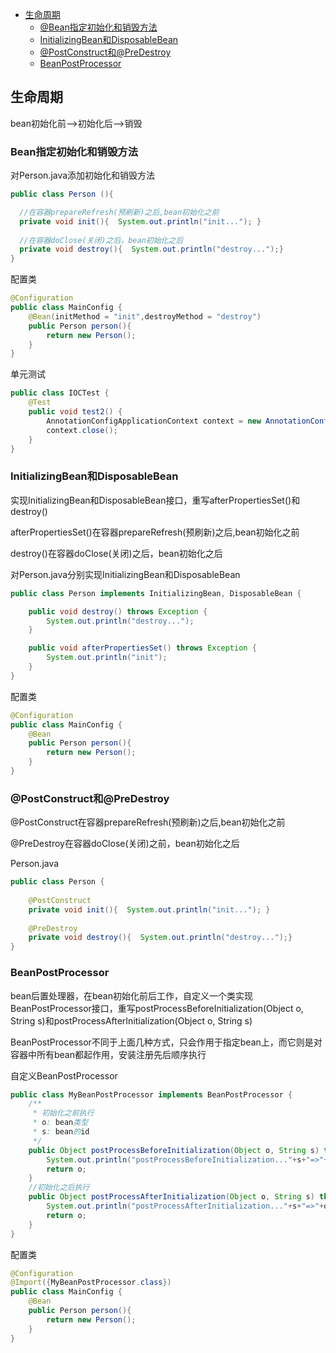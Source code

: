 - [生命周期](#生命周期)
  - [@Bean指定初始化和销毁方法](#Bean指定初始化和销毁方法)
  - [InitializingBean和DisposableBean](#InitializingBean和DisposableBean)
  - [@PostConstruct和@PreDestroy](#PostConstruct和@PreDestroy)
  - [BeanPostProcessor](#BeanPostProcessor)
## 生命周期

bean初始化前-->初始化后-->销毁
### Bean指定初始化和销毁方法


对Person.java添加初始化和销毁方法
```java
public class Person (){

  //在容器prepareRefresh(预刷新)之后,bean初始化之前
  private void init(){  System.out.println("init..."); }
  
  //在容器doClose(关闭)之后，bean初始化之后
  private void destroy(){  System.out.println("destroy...");}
}
```

配置类
```java
@Configuration
public class MainConfig {
    @Bean(initMethod = "init",destroyMethod = "destroy")
    public Person person(){
        return new Person();
    }
}
```

单元测试
```java
public class IOCTest {
    @Test
    public void test2() {
        AnnotationConfigApplicationContext context = new AnnotationConfigApplicationContext(MainConfig.class);
        context.close();
    }
}
```
### InitializingBean和DisposableBean

实现InitializingBean和DisposableBean接口，重写afterPropertiesSet()和destroy()

afterPropertiesSet()在容器prepareRefresh(预刷新)之后,bean初始化之前

destroy()在容器doClose(关闭)之后，bean初始化之后

对Person.java分别实现InitializingBean和DisposableBean
```java
public class Person implements InitializingBean, DisposableBean {

    public void destroy() throws Exception {
        System.out.println("destroy...");
    }

    public void afterPropertiesSet() throws Exception {
        System.out.println("init");
    }
}
```

配置类
```java
@Configuration
public class MainConfig {
    @Bean
    public Person person(){
        return new Person();
    }
}
```

### @PostConstruct和@PreDestroy

@PostConstruct在容器prepareRefresh(预刷新)之后,bean初始化之前

@PreDestroy在容器doClose(关闭)之前，bean初始化之后

Person.java
```java
public class Person {
    
    @PostConstruct
    private void init(){  System.out.println("init..."); }
    
    @PreDestroy
    private void destroy(){  System.out.println("destroy...");}
}
```

### BeanPostProcessor

bean后置处理器，在bean初始化前后工作，自定义一个类实现BeanPostProcessor接口，重写postProcessBeforeInitialization(Object o, String s)和postProcessAfterInitialization(Object o, String s)

BeanPostProcessor不同于上面几种方式，只会作用于指定bean上，而它则是对容器中所有bean都起作用，安装注册先后顺序执行

自定义BeanPostProcessor
```java
public class MyBeanPostProcessor implements BeanPostProcessor {
    /**
     * 初始化之前执行
     * o: bean类型
     * s: bean的id
     */
    public Object postProcessBeforeInitialization(Object o, String s) throws BeansException {
        System.out.println("postProcessBeforeInitialization..."+s+"=>"+o);
        return o;
    }
    //初始化之后执行
    public Object postProcessAfterInitialization(Object o, String s) throws BeansException {
        System.out.println("postProcessAfterInitialization..."+s+"=>"+o);
        return o;
    }
}
```

配置类
```java
@Configuration
@Import({MyBeanPostProcessor.class})
public class MainConfig {
    @Bean
    public Person person(){
        return new Person();
    }
}
```


